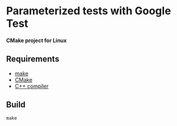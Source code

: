 # Parameterized tests with Google Test

#### CMake project for Linux

## Requirements

* [make](https://www.gnu.org/software/make/)
* [CMake](https://cmake.org/)
* [C++ compiler](https://gcc.gnu.org/)

## Build

`make`
